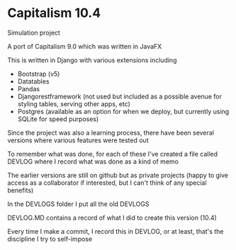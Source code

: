 # Capitalism 10.4
Simulation project

A port of Capitalism 9.0 which was written in JavaFX

This is written in Django with various extensions including

* Bootstrap (v5)
* Datatables
* Pandas
* Djangorestframework (not used but included as a possible avenue for styling tables, serving other apps, etc)
* Postgres (available as an option for when we deploy, but currently using SQLite for speed purposes)

Since the project was also a learning process, there have been several versions where various features were tested out

To remember what was done, for each of these I've created a file called DEVLOG where I record what was done as a kind of memo

The earlier versions are still on github but as private projects (happy to give access as a collaborator if interested, but I can't think of any special benefits)

In the DEVLOGS folder I put all the old DEVLOGS

DEVLOG.MD contains a record of what I did to create this version (10.4)

Every time I make a commit, I record this in DEVLOG, or at least, that's the discipline I try to self-impose


